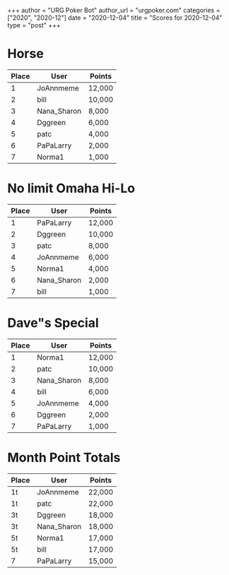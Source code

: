+++
author = "URG Poker Bot"
author_url = "urgpoker.com"
categories = ["2020", "2020-12"]
date = "2020-12-04"
title = "Scores for 2020-12-04"
type = "post"
+++
# Horse

| Place | User | Points |
|-------|------|--------|
| 1 | JoAnnmeme | 12,000 |
| 2 | bill | 10,000 |
| 3 | Nana_Sharon | 8,000 |
| 4 | Dggreen | 6,000 |
| 5 | patc | 4,000 |
| 6 | PaPaLarry | 2,000 |
| 7 | Norma1 | 1,000 |

# No limit Omaha Hi-Lo

| Place | User | Points |
|-------|------|--------|
| 1 | PaPaLarry | 12,000 |
| 2 | Dggreen | 10,000 |
| 3 | patc | 8,000 |
| 4 | JoAnnmeme | 6,000 |
| 5 | Norma1 | 4,000 |
| 6 | Nana_Sharon | 2,000 |
| 7 | bill | 1,000 |

# Dave"s Special

| Place | User | Points |
|-------|------|--------|
| 1 | Norma1 | 12,000 |
| 2 | patc | 10,000 |
| 3 | Nana_Sharon | 8,000 |
| 4 | bill | 6,000 |
| 5 | JoAnnmeme | 4,000 |
| 6 | Dggreen | 2,000 |
| 7 | PaPaLarry | 1,000 |

# Month Point Totals

| Place | User | Points |
|-------|------|--------|
| 1t | JoAnnmeme | 22,000 |
| 1t | patc | 22,000 |
| 3t | Dggreen | 18,000 |
| 3t | Nana_Sharon | 18,000 |
| 5t | Norma1 | 17,000 |
| 5t | bill | 17,000 |
| 7 | PaPaLarry | 15,000 |

